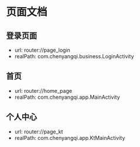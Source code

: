# 页面文档

## 登录页面 
- url: router://page_login 
- realPath: com.chenyangqi.business.LoginActivity 

## 首页 
- url: router://home_page 
- realPath: com.chenyangqi.app.MainActivity 

## 个人中心 
- url: router://page_kt 
- realPath: com.chenyangqi.app.KtMainActivity 

